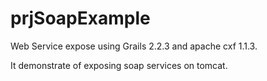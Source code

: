 prjSoapExample
==============
Web Service expose using Grails 2.2.3 and apache cxf 1.1.3.

It demonstrate of exposing soap services on tomcat. 
